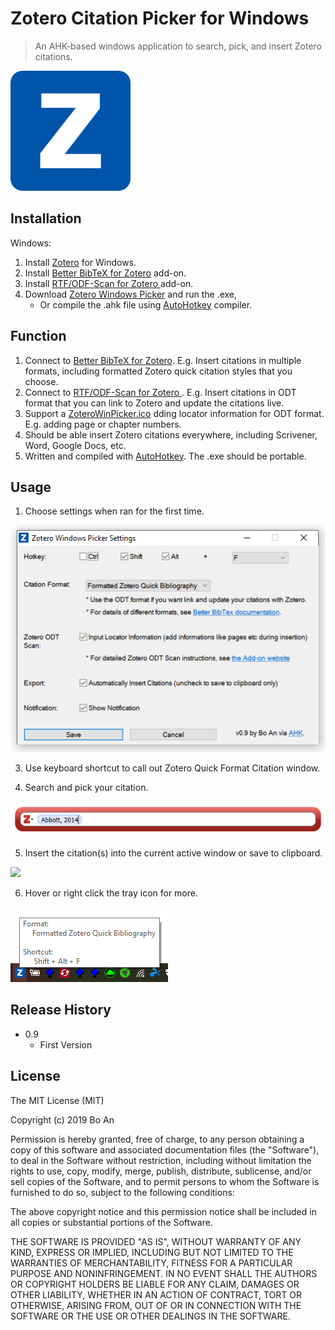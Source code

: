# Zotero Citation Picker for Windows

> An AHK-based windows application to search, pick, and insert Zotero citations.

![](img/readme_icon.png)



## Installation

Windows: 

1. Install [Zotero](https://www.zotero.org/download/) for Windows.
2. Install [Better BibTeX for Zotero](https://retorque.re/zotero-better-bibtex/installation/) add-on.
3. Install [RTF/ODF-Scan for Zotero ](https://zotero-odf-scan.github.io/zotero-odf-scan/) add-on.
4. Download [Zotero Windows Picker](https://github.com/boan-anbo/Zotero-Citation-Picker-for-Windows/releases) and run the .exe,
	* Or compile the .ahk file using [AutoHotkey](https://www.autohotkey.com/) compiler.

## Function

1. Connect to [Better BibTeX for Zotero](https://retorque.re/zotero-better-bibtex/installation/). E.g. Insert citations in multiple formats, including formatted Zotero quick citation styles that you choose.
2. Connect to [RTF/ODF-Scan for Zotero ](https://zotero-odf-scan.github.io/zotero-odf-scan/). E.g. Insert citations in ODT format that you can link to Zotero and update the citations live.
3. Support a [ZoteroWinPicker.ico](C:\Users\Bo\Dropbox\NEra\Script\ZoteroWindowsPickerSrc\ZoteroWinPicker.ico) dding locator information for ODT format. E.g. adding page or chapter numbers.
4. Should be able insert Zotero citations everywhere, including Scrivener, Word, Google Docs, etc.
5. Written and compiled with [AutoHotkey](https://www.autohotkey.com/). The .exe should be portable.

## Usage

1. Choose settings when ran for the first time.

![](img/settings.png)

3. Use keyboard shortcut to call out Zotero Quick Format Citation window.

4. Search and pick your citation.

![](img/look_up.png)

5. Insert the citation(s) into the current active window or save to clipboard.

![](img/odt_insert.png)

6. Hover or right click the tray icon for more.

![](img/tray_icon.png)

## Release History

* 0.9
    * First Version

## License

The MIT License (MIT)

Copyright (c) 2019 Bo An

Permission is hereby granted, free of charge, to any person obtaining a copy of this software and associated documentation files (the "Software"), to deal in the Software without restriction, including without limitation the rights to use, copy, modify, merge, publish, distribute, sublicense, and/or sell copies of the Software, and to permit persons to whom the Software is furnished to do so, subject to the following conditions:

The above copyright notice and this permission notice shall be included in all copies or substantial portions of the Software.

THE SOFTWARE IS PROVIDED "AS IS", WITHOUT WARRANTY OF ANY KIND, EXPRESS OR IMPLIED, INCLUDING BUT NOT LIMITED TO THE WARRANTIES OF MERCHANTABILITY, FITNESS FOR A PARTICULAR PURPOSE AND NONINFRINGEMENT. IN NO EVENT SHALL THE AUTHORS OR COPYRIGHT HOLDERS BE LIABLE FOR ANY CLAIM, DAMAGES OR OTHER LIABILITY, WHETHER IN AN ACTION OF CONTRACT, TORT OR OTHERWISE, ARISING FROM, OUT OF OR IN CONNECTION WITH THE SOFTWARE OR THE USE OR OTHER DEALINGS IN THE SOFTWARE.
